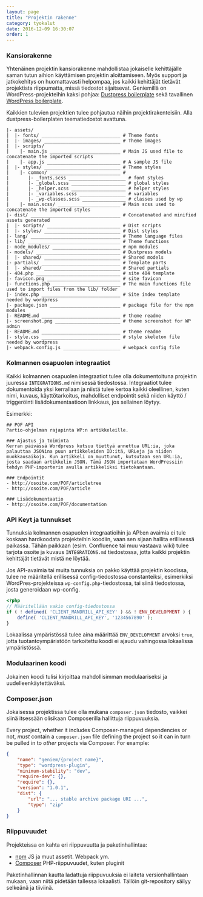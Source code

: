 ```yaml
---
layout: page
title: "Projektin rakenne"
category: tyokalut
date: 2016-12-09 16:30:07
order: 1
---
```


### Kansiorakenne

Yhtenäinen projektin kansiorakenne mahdollistaa jokaiselle kehittäjälle saman tutun aihion käyttämisen projektin aloittamiseen. Myös support ja jatkokehitys on huomattavasti helpompaa, jos kaikki kehittäjät tietävät projektista riippumatta, missä tiedostot sijaitsevat. Geniemillä on WordPress-projekteihin kaksi pohjaa: [Dustpress boilerplate](https://git.geniem.io/geniem/dustpress-theme-boilerplate) sekä tavallinen [WordPress boilerplate](#).

Kaikkien tulevien projektien tulee pohjautua näihin projektirakenteisiin. Alla dustpress-boilerplaten teematiedostot avattuna.

```
|- assets/
|  |- fonts/ _____________________________ # Theme fonts
|  |- images/ ____________________________ # Theme images
|  |- scripts/
|    |- main.js __________________________ # Main JS used file to concatenate the imported scripts
|    |- app.js ___________________________ # A sample JS file
|  |- styles/ ____________________________ # Theme styles
|    |- common/ __________________________ #
|       |- _fonts.scss _____________________ # font styles
|       |- _global.scss ____________________ # global styles
|       |- _helper.scss ____________________ # helper styles
|       |- _variables.scss _________________ # variables
|       |- _wp-classes.scss ________________ # classes used by wp
|    |- main.scss/ _______________________ # Main scss used to concatenate the imported styles
|- dist/ _________________________________ # Concatenated and minified assets generated
|  |- scripts/ ___________________________ # Dist scripts
|  |- styles/ ____________________________ # Dist styles
|- lang/ _________________________________ # Theme language files
|- lib/ __________________________________ # Theme functions
|- node_modules/ _________________________ # npm modules
|- models/ _______________________________ # Dustpress models
|  |- shared/ ____________________________ # Shared models
|- partials/ _____________________________ # Template parts
|  |- shared/ ____________________________ # Shared partials
|- 404.php _______________________________ # site 404 template
|- favicon.png ___________________________ # site favicon
|- functions.php _________________________ # The main functions file used to import files from the lib/ folder
|- index.php _____________________________ # Site index template needed by wordpress
|- package.json __________________________ # package file for the npm modules
|- README.md _____________________________ # theme readme
|- screenshot.png ________________________ # theme screenshot for WP admin
|- README.md _____________________________ # theme readme
|- style.css _____________________________ # style skeleton file needed by wordpress
|- webpack.config.js _____________________ # webpack config file
```

### Kolmannen osapuolen integraatiot

Kaikki kolmannen osapuolen integraatiot tulee olla dokumentoituna projektin juuressa `INTEGRATIONS.md` nimisessä tiedostossa. Integraatiot tulee dokumentoida yksi kerrallaan ja niistä tulee kertoa  kaikki oleellinen, kuten nimi, kuvaus, käyttötarkoitus, mahdolliset endpointit sekä niiden käyttö / triggeröinti lisädokumentaatioon linkkaus, jos sellainen löytyy.

Esimerkki:

```
## POF API
Partio-ohjelman rajapinta WP:n artikkeleille.

### Ajastus ja toiminta
Kerran päivässä Wordpress kutsuu tiettyä annettua URL:ia, joka palauttaa JSONina puun artikkeleiden ID:itä, URLeja ja niiden muokkausaikoja. Kun artikkeli on muuttunut, kutsutaan sen URL:ia, josta saadaan artikkelin JSON. Tämä JSON importataan WordPressiin tehdyn PHP-importerin avulla artikkeliksi tietokantaan.

### Endpointit
- http://osoite.com/POF/articletree
- http://osoite.com/POF/article

### Lisädokumentaatio
- http://osoite.com/POF/documentation
```

### API Keyt ja tunnukset

Tunnuksia kolmannen osapuolen integraatioihin ja API:en avaimia ei tule koskaan hardkoodata projekteihin koodiin, vaan sen sijaan hallita erillisessä paikassa. Tähän paikkaan (esim. Confluence tai muu vastaava wiki) tulee tarjota osoite ja kuvaus `INTEGRATIONS.md` tiedostossa, jotta kaikki projektin kehittäjät tietävät mistä ne löytää.

Jos API-avaimia tai muita tunnuksia on pakko käyttää projektin koodissa, tulee ne määritellä erillisessä config-tiedostossa constanteiksi, esimerkiksi WordPres-projekteissa `wp-config.php`-tiedostossa, tai siinä tiedostossa, josta generoidaan wp-config.

```php
<?php
// Määritellään vakio config-tiedostossa
if ( ! defined( 'CLIENT_MANDRILL_API_KEY' ) && ! ENV_DEVELOPMENT ) {
    define( 'CLIENT_MANDRILL_API_KEY', '1234567890' );
}
```
Lokaalissa ympäristössä tulee aina määrittää `ENV_DEVELOPMENT` arvoksi `true`, jotta tuotantoympäristöön tarkoitettu koodi ei ajaudu vahingossa lokaalissa ympäristössä.

### Modulaarinen koodi

Jokainen koodi tulisi kirjoittaa mahdollisimman modulaariseksi ja uudelleenkäytettäväksi.
<!---
### Pluginit
---->

### Composer.json

Jokaisessa projektissa tulee olla mukana `composer.json` tiedosto, vaikkei siinä itsessään olisikaan Composerilla hallittuja riippuvuuksia.

Every project, whether it includes Composer-managed dependencies or not, _must_ contain a `composer.json` file defining the project so it can in turn be pulled in to _other_ projects via Composer.  For example:

```json
{
    "name": "geniem/{project name}",
    "type": "wordpress-plugin",
    "minimum-stability": "dev",
    "require-dev": {},
    "require": {},
    "version": "1.0.1",
    "dist": {
        "url": "... stable archive package URI ...",
        "type": "zip"
    }
}
```

### Riippuvuudet

Projekteissa on kahta eri riippuvuutta ja paketinhallintaa:

- [npm](http://npmjs.org) JS ja muut assetit. Webpack ym.
- [Composer](http://getcomposer.org) PHP-riippuvuudet, kuten pluginit

Paketinhallinnan kautta ladattuja riippuvuuksia ei laiteta versionhallintaan mukaan, vaan niitä pidetään tallessa lokaalisti. Tällöin git-repository säilyy selkeänä ja tiiviinä.
